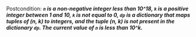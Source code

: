 Postcondition: ***`n` is a non-negative integer less than 10^18, `k` is a positive integer between 1 and 10, `k` is not equal to 0, `dp` is a dictionary that maps tuples of (n, k) to integers, and the tuple (n, k) is not present in the dictionary `dp`. The current value of `n` is less than 10^k.***